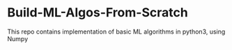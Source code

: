 # Build-ML-Algos-From-Scratch
This repo contains implementation of basic ML algorithms in python3, using Numpy
